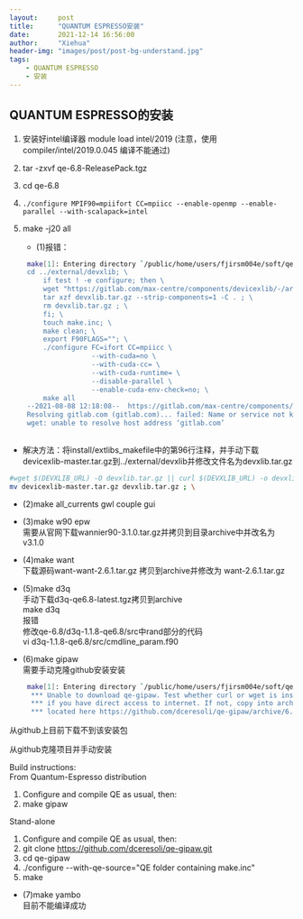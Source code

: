 ```yaml
---
layout:     post
title:      "QUANTUM ESPRESSO安装"
date:       2021-12-14 16:56:00
author:     "Xiehua"
header-img: "images/post/post-bg-understand.jpg"
tags:
    - QUANTUM ESPRESSO
    - 安装
---
```


## QUANTUM ESPRESSO的安装  

1. 安装好intel编译器 module load intel/2019  (注意，使用compiler/intel/2019.0.045 编译不能通过)
2. tar -zxvf qe-6.8-ReleasePack.tgz
3. cd qe-6.8
4. `./configure MPIF90=mpiifort CC=mpiicc --enable-openmp --enable-parallel --with-scalapack=intel`

5. make -j20 all  
    - (1)报错：

   ```bash
    make[1]: Entering directory `/public/home/users/fjirsm004e/soft/qe/qe-6.8/install'
    cd ../external/devxlib; \
        if test ! -e configure; then \
        wget "https://gitlab.com/max-centre/components/devicexlib/-/archive/master/   devicexlib-master.tar.gz" -O devxlib.tar.gz || curl "https://gitlab.com/max-centre/   components/devicexlib/-/archive/master/devicexlib-master.tar.gz" -o devxlib.tar.gz ; \
        tar xzf devxlib.tar.gz --strip-components=1 -C . ; \
        rm devxlib.tar.gz ; \
        fi; \
        touch make.inc; \
        make clean; \
        export F90FLAGS=""; \
        ./configure FC=ifort CC=mpiicc \
                    --with-cuda=no \
                    --with-cuda-cc= \
                    --with-cuda-runtime= \
                    --disable-parallel \
                    --enable-cuda-env-check=no; \
        make all
    --2021-08-08 12:18:08--  https://gitlab.com/max-centre/components/devicexlib/-/archive/master/   devicexlib-master.tar.gz
    Resolving gitlab.com (gitlab.com)... failed: Name or service not known.
    wget: unable to resolve host address ‘gitlab.com’
    
    ```  

- 解决方法：将install/extlibs_makefile中的第96行注释，并手动下载devicexlib-master.tar.gz到../external/devxlib并修改文件名为devxlib.tar.gz  

 ```bash
 #wget $(DEVXLIB_URL) -O devxlib.tar.gz || curl $(DEVXLIB_URL) -o devxlib.tar.gz ; \
 mv devicexlib-master.tar.gz devxlib.tar.gz ; \
```  

- (2)make all_currents gwl couple gui  
- (3)make w90 epw  
    需要从官网下载wannier90-3.1.0.tar.gz并拷贝到目录archive中并改名为v3.1.0  
- (4)make want  
  下载源码want-want-2.6.1.tar.gz 拷贝到archive并修改为 want-2.6.1.tar.gz  
- (5)make d3q  
   手动下载d3q-qe6.8-latest.tgz拷贝到archive  
   make d3q  
   报错  
   修改qe-6.8/d3q-1.1.8-qe6.8/src中rand部分的代码  
   vi d3q-1.1.8-qe6.8/src/cmdline_param.f90  
- (6)make gipaw  
  需要手动克隆github安装安装  
  
  ```bash  
   make[1]: Entering directory `/public/home/users/fjirsm004e/soft/qe/qe-6.8/install'
    *** Unable to download qe-gipaw. Test whether curl or wget is installed and working,
    *** if you have direct access to internet. If not, copy into archive/ the file
    *** located here https://github.com/dceresoli/qe-gipaw/archive/6.8.tar.gz
  ```  

从github上目前下载不到该安装包  

从github克隆项目并手动安装  

Build instructions:  
From Quantum-Espresso distribution  

1. Configure and compile QE as usual, then:  
2. make gipaw  

Stand-alone  

1. Configure and compile QE as usual, then:  
2. git clone <https://github.com/dceresoli/qe-gipaw.git>  
3. cd qe-gipaw  
4. ./configure --with-qe-source="QE folder containing make.inc"  
5. make  

- (7)make yambo  
目前不能编译成功
